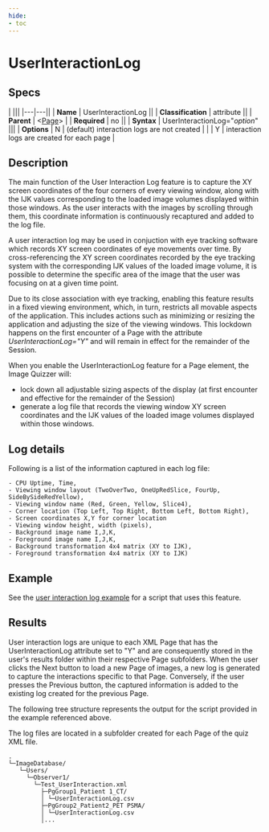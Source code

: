 ```yaml
---
hide:
- toc
---
```

# UserInteractionLog

## Specs

| |||
|---|---||
| **Name** | UserInteractionLog ||
| **Classification** | attribute ||
| **Parent** | <[Page](index.md)\> |
| **Required** | no ||
| **Syntax** | UserInteractionLog="*option*" |||
| **Options** | N | (default) interaction logs are not created |
|             | Y | interaction logs are created for each page |

## Description

The main function of the User Interaction Log feature is to capture the XY screen coordinates
 of the four corners of every viewing window,
along with the IJK values corresponding to the loaded image volumes displayed within those windows.
As the user interacts with the images by scrolling through them, this coordinate information
is continuously recaptured and added to the log file. 

A user interaction log may be used in conjuction with eye tracking software
which records XY screen coordinates of eye movements over time.
By cross-referencing the XY screen coordinates recorded by the eye tracking system
with the corresponding IJK values of the loaded image volume, it is possible
to determine the specific area of the image that the user was focusing on at a given time point.

Due to its close association with eye tracking, enabling this feature
results in a fixed viewing environment, which, in turn, restricts all movable
aspects of the application. This includes actions such as minimizing or resizing the
application and adjusting the size of the viewing windows. This lockdown happens on the first 
encounter of a Page with the attribute *UserInteractionLog="Y"* and will remain in effect for the remainder of the Session.

When you enable the UserInteractionLog feature for a Page element, the Image Quizzer will:

- lock down all adjustable sizing aspects of the display (at first encounter and effective for the remainder of the Session)
- generate a log file that records the viewing window XY screen coordinates
and the IJK values of the loaded image volumes displayed within those windows.

## Log details

Following is a list of the information captured in each log file:

	- CPU Uptime, Time,
	- Viewing window layout (TwoOverTwo, OneUpRedSlice, FourUp, SideBySideRedYellow),
	- Viewing window name (Red, Green, Yellow, Slice4),
	- Corner location (Top Left, Top Right, Bottom Left, Bottom Right),
    - Screen coordinates X,Y for corner location
	- Viewing window height, width (pixels),
	- Background image name I,J,K,
	- Foreground image name I,J,K,
	- Background transformation 4x4 matrix (XY to IJK),
	- Foreground transformation 4x4 matrix (XY to IJK)



## Example


See the [user interaction log example](../../examples/example_user_interaction_log.md)
for a script that uses this feature.

## Results

User interaction logs are unique to each XML Page that has
the UserInteractionLog attribute set to "Y" and are consequently
stored in the user's results folder within their respective Page subfolders.
When the user clicks the Next button to load a new Page of images, a new log
is generated to capture the interactions specific to that Page. Conversely, 
if the user presses the Previous button, the captured information is added 
to the existing log created for the previous Page.


The following tree structure represents the output for the script provided
in the example referenced above.

The log files are located in a subfolder created for each Page of the quiz XML file.


```
.
└─ImageDatabase/
   └─Users/
     └─Observer1/
       └─Test_UserInteraction.xml
	     ├─PgGroup1_Patient 1_CT/
         │ └─UserInteractionLog.csv
	     ├─PgGroup2_Patient2_PET PSMA/
         │ └─UserInteractionLog.csv
	     │...
```


